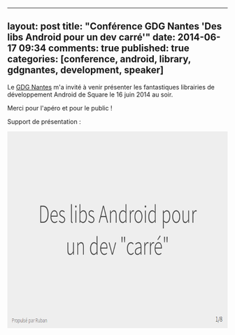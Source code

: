 
---
layout: post
title: "Conférence GDG Nantes 'Des libs Android pour un dev carré'"
date: 2014-06-17 09:34
comments: true
published: true
categories: [conference, android, library, gdgnantes, development, speaker]
---

Le [GDG Nantes](http://gdgnantes.com) m'a invité à venir présenter les fantastiques librairies de développement Android de Square le 16 juin 2014 au soir.

Merci pour l'apéro et pour le public !

Support de présentation :

[<img src="/images/prez-gdgnantes-2014-lib-android/cover.png" width="700" height="450" alt='Support de présentation de la conférence'>](http://blog.dlecan.com/lib-android-dev-carre/prez/)

